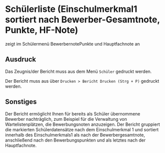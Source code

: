 ﻿# Schülerliste (Einschulmerkmal1 sortiert nach Bewerber-Gesamtnote, Punkte, HF-Note)

zeigt im Schülermenü BewerbernotePunkte und Hauptfachnote an

## Ausdruck

Das Zeugnis/der Bericht muss aus dem Menü `Schüler` gedruckt werden.

Der Bericht muss aus über `Drucken > Bericht Drucken (Strg + P)` gedruckt werden.

## Sonstiges

Der Bericht ermöglicht Ihnen für bereits als Schüler übernommene Bewerber nachträglich, zum Beispiel für die Verwaltung von Wartelistenplätzen, die Bewerbungsnoten anzuzeigen. Der Bericht gruppiert die markierten Schülerdatensätze nach dem Einschulmerkmal 1 und sortiert innerhalb des Einschulmerkmals1 als nach der Bewerbergesamtnote, anschließend nach den Bewerbungspunkten und als letztes nach der Hauptfachnote.